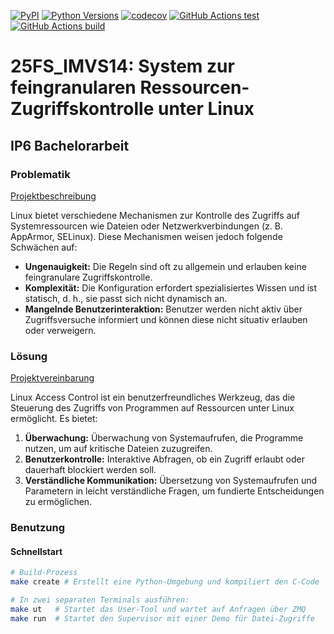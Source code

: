 [![PyPI](https://img.shields.io/pypi/v/ip6-access-control)](https://pypi.org/project/ip6-access-control)
[![Python Versions](https://img.shields.io/pypi/pyversions/ip6-access-control)](https://pypi.org/project/ip6-access-control)
[![codecov](https://codecov.io/gh/Soldatstar/ip6-access-control/branch/main/graph/badge.svg)](https://codecov.io/gh/Soldatstar/ip6-access-control)
[![GitHub Actions test](https://github.com/soldatstar/ip6-access-control/actions/workflows/python-tests.yml/badge.svg)](https://github.com/Soldatstar/ip6-access-control/actions)
[![GitHub Actions build](https://github.com/soldatstar/ip6-access-control/actions/workflows/build-upload.yml/badge.svg)](https://github.com/Soldatstar/ip6-access-control/actions)
# 25FS_IMVS14: System zur feingranularen Ressourcen-Zugriffskontrolle unter Linux  
## IP6 Bachelorarbeit  

### Problematik

[Projektbeschreibung](Projektbeschreibung.pdf)  

Linux bietet verschiedene Mechanismen zur Kontrolle des Zugriffs auf Systemressourcen wie Dateien oder Netzwerkverbindungen (z. B. AppArmor, SELinux). Diese Mechanismen weisen jedoch folgende Schwächen auf:

- **Ungenauigkeit:** Die Regeln sind oft zu allgemein und erlauben keine feingranulare Zugriffskontrolle.
- **Komplexität:** Die Konfiguration erfordert spezialisiertes Wissen und ist statisch, d. h., sie passt sich nicht dynamisch an.
- **Mangelnde Benutzerinteraktion:** Benutzer werden nicht aktiv über Zugriffsversuche informiert und können diese nicht situativ erlauben oder verweigern.

### Lösung

[Projektvereinbarung](Projektvereinbarung.pdf)  

Linux Access Control ist ein benutzerfreundliches Werkzeug, das die Steuerung des Zugriffs von Programmen auf Ressourcen unter Linux ermöglicht. Es bietet:

1. **Überwachung:** Überwachung von Systemaufrufen, die Programme nutzen, um auf kritische Dateien zuzugreifen.
2. **Benutzerkontrolle:** Interaktive Abfragen, ob ein Zugriff erlaubt oder dauerhaft blockiert werden soll.
3. **Verständliche Kommunikation:** Übersetzung von Systemaufrufen und Parametern in leicht verständliche Fragen, um fundierte Entscheidungen zu ermöglichen.

###  Benutzung  

#### Schnellstart  
```bash
# Build-Prozess
make create # Erstellt eine Python-Umgebung und kompiliert den C-Code

# In zwei separaten Terminals ausführen:
make ut   # Startet das User-Tool und wartet auf Anfragen über ZMQ
make run  # Startet den Supervisor mit einer Demo für Datei-Zugriffe
```
